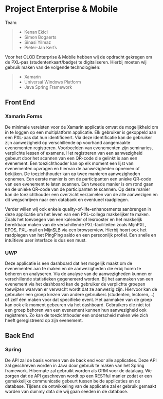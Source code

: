 # Project Enterprise & Mobile
Team:
> - Kenan Ekici
> - Simon Bogaerts
> - Sinasi Yilmaz
> - Pieter-Jan Kerfs

Voor het OLOD Enterprise & Mobile hebben wij de opdracht gekregen om de PXL-pas (studentenkaart/badge) te digitaliseren.
Hierbij moeten wij gebruik maken van de volgende technologieën: 
> - Xamarin
> - Universal Windows Platform
> - Java Spring Framework

## Front End 
### Xamarin.Forms
De minimale vereisten voor de Xamarin applicatie omvat de mogelijkheid om in te loggen op een multiplatform applicatie. Elk gebruiker is gekoppeld aan een PXL-pas dat hun identificeert. Via deze identificatie kan de gebruiker zijn aanwezigheid op verschillende op voorhand aangemaakte evenementen registreren. Voorbeelden van evenementen zijn seminaries, verplichte lessen of examens. Het registreren van een aanwezigheid gebeurt door het scannen van een QR-code die gelinkt is aan een evenement. Een toezichthouder kan op elk moment een lijst van evenementen opvragen en hiervan de aanwezigheden opnemen of bekijken. De toezichthouder kan op twee manieren aanwezigheden opnemen. Een eerste manier is om de participanten een unieke QR-code van een evenement te laten scannen. Een tweede manier is om rond gaan en de unieke QR-code van de participanten te scannen. Op deze manier kan de toezichthouder een overzicht verzamelen van de alle aanwezigen en dit wegschrijven naar een databank en eventueel raadplegen.

Verder willen wij ook enkele quality-of-life-enhancements aanbrengen in deze applicatie om het leven van een PXL-collega makkelijker te maken. Zoals het toevoegen van een kalender of lesrooster en het makkelijk bereikbaar maken van de verschillende PXL-faciliteiten zoals MijnPXL, EPOS, PXL-mail en MijnSLB via een browserview. Hierbij hoort ook het raadplegen van het PingPing saldo en een persoonlijk profiel. Een snelle en intuïtieve user interface is dus een must.  

### UWP
Deze applicatie is een dashboard dat het mogelijk maakt om de evenementen aan te maken en de aanwezigheden die erbij horen te beheren en analyseren. Via de analyse van de aanwezigheden kunnen er verschillende statistieken gegenereerd worden. Bij het aanmaken van een evenement via het dashboard kan de gebruiker de verplichte groepen toewijzen waarvan er verwacht wordt dat ze aanwezig zijn. Hiervoor kan de gebruiker een groep kiezen van andere gebruikers (studenten, lectoren,...) of zelf één maken voor dat specifieke event. Het aanmaken van de groep kan ook elk moment gebeuren via het dashboard. Gebruikers die niet tot een groep behoren van een evenement kunnen hun aanwezigheid ook registreren. Zo kan de toezichthouder een onderscheid maken wie zich heeft geregistreerd op zijn evenement. 

## Back End 
### Spring
De API zal de basis vormen van de back end voor alle applicaties. Deze API zal geschreven worden in Java door gebruik te maken van het Spring framework.
Hibernate zal gebruikt worden als ORM voor de datalaag. We zorgen dat de API geschreven wordt op een RESTful manier zodat er een gemakkelijke communicatie gebeurt tussen beide applicaties en de database. Tijdens de ontwikkeling van de applicatie zal er gebruik gemaakt worden van dummy data die wij gaan seeden in de database. 

